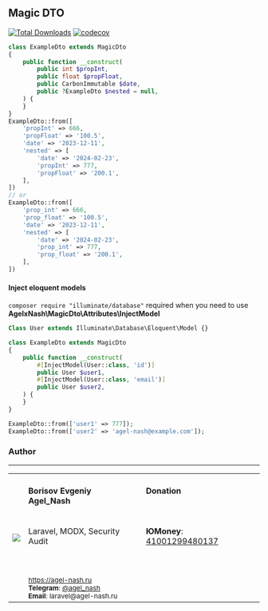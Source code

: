 ## Magic DTO
[![Total Downloads](https://poser.pugx.org/agelxnash/laravel-magic-dto/d/total.png)](https://packagist.org/packages/agelxnash/laravel-magic-dto) [![codecov](https://codecov.io/gh/AgelxNash/magicDto/graph/badge.svg?token=U92VBOENZJ)](https://codecov.io/gh/AgelxNash/magicDto)


```php
class ExampleDto extends MagicDto
{
    public function __construct(
        public int $propInt,
        public float $propFloat,
        public CarbonImmutable $date,
        public ?ExampleDto $nested = null,
    ) {
    }
}
ExampleDto::from([
    'propInt' => 666,
    'propFloat' => '100.5',
    'date' => '2023-12-11',
    'nested' => [
        'date' => '2024-02-23',
        'propInt' => 777,
        'propFloat' => '200.1',
    ],
])
// or
ExampleDto::from([
    'prop_int' => 666,
    'prop_float' => '100.5',
    'date' => '2023-12-11',
    'nested' => [
        'date' => '2024-02-23',
        'prop_int' => 777,
        'prop_float' => '200.1',
    ],
])
```

#### Inject eloquent models
`composer require "illuminate/database"` required when you need to use **AgelxNash\MagicDto\Attributes\InjectModel**

```php
Class User extends Illuminate\Database\Eloquent\Model {}

class ExampleDto extends MagicDto
{
    public function __construct(
        #[InjectModel(User::class, 'id')]
        public User $user1,
        #[InjectModel(User::class, 'email')]
        public User $user2,
    ) {
    }
}

ExampleDto::from(['user1' => 777]);
ExampleDto::from(['user2' => 'agel-nash@example.com']);
```


### Author
---------
<table>
  <tr>
    <td valign="center" align="center"><img src="http://www.gravatar.com/avatar/bf12d44182c98288015f65c9861903aa?s=250"></td>
	<td valign="top">
		<h4>Borisov Evgeniy
		<br />
		Agel_Nash</h4>
		<br />
	    Laravel, MODX, Security Audit
		<br />
		<br />
		<br />
		<br />
        <small>
            <a href="https://agel-nash.ru">https://agel-nash.ru</a>
		    <br />
		    <strong>Telegram</strong>: <a href="https://t.me/Agel_Nash">@agel_nash</a>
		    <br />
		    <strong>Email</strong>: laravel@agel-nash.ru
		</small>
	</td>
	<td valign="top">
		<h4>Donation<br /><br /></h4>
		<br />
		<strong>ЮMoney</strong>: <a href="https://yoomoney.ru/to/41001299480137">41001299480137</a><br />
	</td>
  </tr>
</table>
